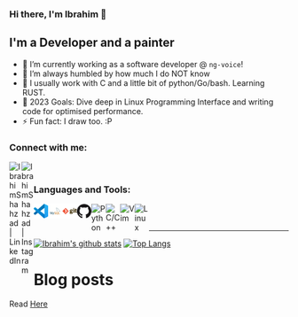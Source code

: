 ### Hi there, I'm Ibrahim 👋

## I'm a Developer and a painter
- 🔭 I’m currently working as a software developer @ `ng-voice`!
- 🌱 I’m always humbled by how much I do NOT know
- 👯 I usually work with C and a little bit of python/Go/bash. Learning RUST.
- 🥅 2023 Goals: Dive deep in Linux Programming Interface and writing code for optimised performance.
- ⚡ Fun fact: I draw too. :P

### Connect with me:

[<img align="left" alt="IbrahimShahzad | LinkedIn" width="22px" src="https://cdn.jsdelivr.net/npm/simple-icons@v3/icons/linkedin.svg" />][linkedin]
[<img align="left" alt="IbrahimShahzad | Instagram" width="22px" src="https://cdn.jsdelivr.net/npm/simple-icons@v3/icons/instagram.svg" />][instagram]

<br />

### Languages and Tools:

<img align="left" alt="Visual Studio Code" width="26px" src="https://raw.githubusercontent.com/github/explore/80688e429a7d4ef2fca1e82350fe8e3517d3494d/topics/visual-studio-code/visual-studio-code.png" />
<img align="left" alt="MySQL" width="26px" src="https://raw.githubusercontent.com/github/explore/80688e429a7d4ef2fca1e82350fe8e3517d3494d/topics/mysql/mysql.png" />
<img align="left" alt="Git" width="26px" src="https://raw.githubusercontent.com/github/explore/80688e429a7d4ef2fca1e82350fe8e3517d3494d/topics/git/git.png" />
<img align="left" alt="GitHub" width="26px" src="https://raw.githubusercontent.com/github/explore/78df643247d429f6cc873026c0622819ad797942/topics/github/github.png" />
<img align="left" alt="Python" width="26px" src="https://image.flaticon.com/icons/png/512/919/919852.png" />
<img align="left" alt="C/C++" width="26px" src="https://user-images.githubusercontent.com/42747200/46140125-da084900-c26d-11e8-8ea7-c45ae6306309.png" />
<img align="left" alt="Vim" width="26px" src="https://github.com/jasonlong/vim-replacement-icon/blob/master/vim.png" />
<img align="left" alt="Linux" width="26px" src="https://image.flaticon.com/icons/svg/25/25719.svg" />

<br />
<br />

[instagram]: https://instagram.com/callmeibi
[linkedin]: https://linkedin.com/in/ibrahim-shahzad-71305773/

---


[![Ibrahim's github stats](https://github-readme-stats.vercel.app/api?username=IbrahimShahzad&theme=gotham&show_icons=true&count_private=true)](https://github.com/IbrahimShahzad)
[![Top Langs](https://github-readme-stats.vercel.app/api/top-langs/?username=IbrahimShahzad&theme=gotham&show_icons=true&layout=compact)](https://github.com/IbrahimShahzad)

# Blog posts
Read [Here](https://ibrahimshahzad.github.io/blog)
<!-- BLOG-POST-LIST:START -->
<!-- BLOG-POST-LIST:END -->
